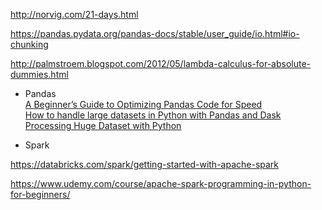http://norvig.com/21-days.html

https://pandas.pydata.org/pandas-docs/stable/user_guide/io.html#io-chunking


http://palmstroem.blogspot.com/2012/05/lambda-calculus-for-absolute-dummies.html

- Pandas  
[A Beginner’s Guide to Optimizing Pandas Code for Speed](https://engineering.upside.com/a-beginners-guide-to-optimizing-pandas-code-for-speed-c09ef2c6a4d6)  
[How to handle large datasets in Python with Pandas and Dask](https://towardsdatascience.com/how-to-handle-large-datasets-in-python-with-pandas-and-dask-34f43a897d55)  
[Processing Huge Dataset with Python](https://datascienceplus.com/processing-huge-dataset-with-python/)  

- Spark

https://databricks.com/spark/getting-started-with-apache-spark

https://www.udemy.com/course/apache-spark-programming-in-python-for-beginners/
